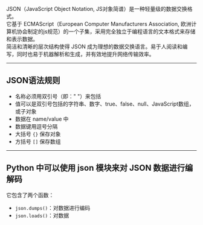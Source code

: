 JSON（JavaScript Object Notation, JS对象简谱）是一种轻量级的数据交换格式。  
它基于 ECMAScript（European Computer Manufacturers Association, 欧洲计算机协会制定的js规范）的一个子集，采用完全独立于编程语言的文本格式来存储和表示数据。  
简洁和清晰的层次结构使得 JSON 成为理想的数据交换语言。易于人阅读和编写，同时也易于机器解析和生成，并有效地提升网络传输效率。

---

## JSON语法规则

- 名称必须用双引号（即：" "）来包括
- 值可以是双引号包括的字符串、数字、true、false、null、JavaScript数组，或子对象
- 数据在 name/value 中
- 数据键用逗号分隔
- 大括号 `{}` 保存对象
- 方括号 `[]` 保存数组

---

## Python 中可以使用 json 模块来对 JSON 数据进行编解码

它包含了两个函数：

- `json.dumps()`：对数据进行编码
- `json.loads()`：对数据
